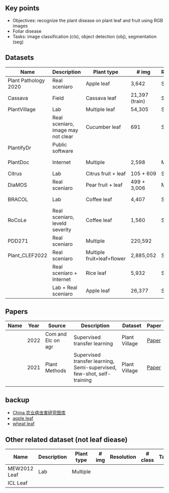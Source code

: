 ## Key points
* Objectives: recognize the plant disease on plant leaf and fruit using RGB images
* Foliar disease
* Tasks: image classification (cls), object detection (obj), segmentation (seg) 

## Datasets

| Name                 | Description                        | Plant type                 | # img          | Resolution | # class | Task     | Paper                                                                                   | Dataset                                                                                 |
|----------------------|------------------------------------|----------------------------|----------------|------------|---------|----------|-----------------------------------------------------------------------------------------|-----------------------------------------------------------------------------------------|
| Plant Pathology 2020 | Real sceniaro                      | Apple leaf                 | 3,642          | Single     | 3       | cls      | [Paper](https://bsapubs.onlinelibrary.wiley.com/doi/pdfdirect/10.1002/aps3.11390)       | [Dataset](https://www.kaggle.com/competitions/plant-pathology-2020-fgvc7/data)          |
| Cassava              | Field                              | Cassava leaf               | 21,397 (train) | Single     | 5       | cls      |                                                                                         | [Dataset](https://www.kaggle.com/competitions/cassava-leaf-disease-classification/data) |
| PlantVillage         | Lab                                | Multiple leaf              | 54,305         | Single     | 38      | cls      | [Paper](https://arxiv.org/abs/1511.08060)                                               | [Dataset](https://github.com/spMohanty/PlantVillage-Dataset/tree/master/raw/color)      |
|                      | Real sceniaro, image may not clear | Cucumber leaf              | 691            | Single     | 2       | cls      |                                                                                         | [Dataset](https://www.kaggle.com/datasets/kareem3egm/cucumber-plant-diseases-dataset)   |
| PlantifyDr           | Public software                    |                            |                |            |         |          |                                                                                         | [Dataset](https://www.kaggle.com/datasets/lavaman151/plantifydr-dataset)                |
| PlantDoc             | Internet                           | Multiple                   | 2,598          | Multiple   | 17      | cls, obj | [Paper](https://dl.acm.org/doi/pdf/10.1145/3371158.3371196)                             | [Dataset](https://github.com/pratikkayal/PlantDoc-Dataset)                              |
| Citrus               | Lab                                | Citrus fruit + leaf        | 105 + 609      | Single     | 5 + 5   | cls      | [Paper](https://www.sciencedirect.com/science/article/pii/S2352340919306948?via%3Dihub) | [Dataset](https://data.mendeley.com/datasets/3f83gxmv57/2)                              |
| DiaMOS               | Real sceniaro                      | Pear fruit + leaf          | 499 + 3,006    | Multiple   | 4       | obj      | [Paper](https://doi.org/10.5281/zenodo.5557313)                                         | [Dataset](https://doi.org/10.5281/zenodo.5557313)                                       |
| BRACOL               | Lab                                | Coffee leaf                | 4,407          | Single     | 4       | obj, seg | [Paper](https://arxiv.org/abs/1907.11561)                                               | [Dataset](https://data.mendeley.com/datasets/yy2k5y8mxg/1)                              |
| RoCoLe               | Real sceniaro, leveld severity     | Coffee leaf                | 1,560          | Single     | 2       | obj      | [Paper](https://www.sciencedirect.com/science/article/pii/S2352340919307693?via%3Dihub) | [Dataset](https://data.mendeley.com/datasets/c5yvn32dzg/2)                              |
| PDD271               | Real sceniaro                      | Multiple                   | 220,592        |            | 271     | cls      | [Paper](https://ieeexplore.ieee.org/stamp/stamp.jsp?arnumber=9325065&tag=1)             | No                                                                                      |
| Plant_CLEF2022       | Real sceniaro                      | Multiple fruit+leaf+flower | 2,885,052      | Similar    | 80,000  | cls      | [Paper](https://hal.inrae.fr/hal-03353469/file/Goeau_etal_CLEF_2021.pdf)                | [Dataset](https://www.imageclef.org/PlantCLEF2022)                                      |
|                      | Real sceniaro + Internet           | Rice leaf                  | 5,932          | Single     | 4       | cls      | [Paper](https://www.sciencedirect.com/science/article/pii/S0168169919326997)            | [Dataset](https://data.mendeley.com/datasets/fwcj7stb8r/1)                              |
|                      | Lab + Real sceniaro                | Apple leaf                 | 26,377         | Single     | 5       | cls      | [Paper](https://cdmd.cnki.com.cn/Article/CDMD-10712-1019901670.htm)                     | [Dataset] (https://aistudio.baidu.com/aistudio/datasetdetail/11591)|
## Papers
| Name | Year | Source             | Description                                                            | Dataset         | Paper                                                                        |
|------|------|--------------------|------------------------------------------------------------------------|-----------------|------------------------------------------------------------------------------|
|      | 2022 | Com and Elc on agr | Supervised transfer learning                                           | Plant Village  | [Paper](https://www.sciencedirect.com/science/article/pii/S0168169922000205) |
|      | 2021 | Plant Methods      | Supervised transfer learning, Semi-supervised, few-shot, self-training | Plant Village   | [Paper](https://link.springer.com/article/10.1186/s13007-021-00770-1)        |
|      |      |                    |                                                                        |                 |                                                                              |


## backup
* [China 农业病虫害研究图库](http://www.icgroupcas.cn/website_bchtk/tuku_jiangdou.html)
* [apple leaf](https://aistudio.baidu.com/aistudio/datasetdetail/76075)
* [wheat leaf](https://www.sciencedirect.com/science/article/pii/S2352914821001313)

## Other related dataset (not leaf diease)

| Name         | Description | Plant type | # img | Resolution | # class | Task | Paper                                                                                                                                                                             | Dataset                                     |
|--------------|-------------|------------|-------|------------|---------|------|-----------------------------------------------------------------------------------------------------------------------------------------------------------------------------------|---------------------------------------------|
| MEW2012 Leaf | Lab         | Multiple   |       |            |         |      | [Paper](https://www.sciencedirect.com/science/article/pii/S1537511013000731)                                                                                                      | [Dataset](http://zoi.utia.cas.cz/node/662)  |
 | ICL Leaf     |             |            |       |            |         |      | [paper](https://ieeexplore.ieee.org/stamp/stamp.jsp?arnumber=6257486&casa_token=kvGjTUmzsJMAAAAA:Y9E9MCN5eGcKJ1PVMUVKoKH9JyrGPbkqPG4IThgcfdlq1Db91OMvy6JuscmcielhyUoRXGnDXDA)     | [Dataset]                                   |
